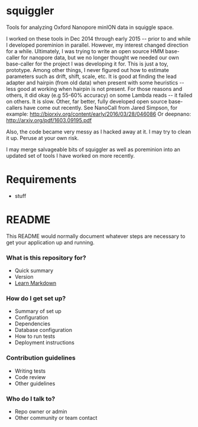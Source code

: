 squiggler
==========
Tools for analyzing Oxford Nanopore minION data in squiggle space.

I worked on these tools in Dec 2014 through early 2015 -- prior to and while I developed poreminion in parallel.
However, my interest changed direction for a while.
Ultimately, I was trying to write an open source HMM base-caller for nanopore data, but we no longer thought we needed our own base-caller for the project I was developing it for.
This is just a toy, prototype.
Among other things, I never figured out how to estimate parameters such as drift, shift, scale, etc. 
It is good at finding the lead adapter and hairpin (from old data) when present with some heuristics -- less good at working when hairpin is not present.
For those reasons and others, it did okay (e.g 55-60% accuracy) on some Lambda reads -- it failed on others. 
It is slow.
Other, far better, fully developed open source base-callers have come out recently.
See NanoCall from Jared Simpson, for example: http://biorxiv.org/content/early/2016/03/28/046086
Or deepnano: http://arxiv.org/pdf/1603.09195.pdf

Also, the code became very messy as I hacked away at it.
I may try to clean it up.
Peruse at your own risk.

I may merge salvageable bits of squiggler as well as poreminion into an updated set of tools I have worked on more recently.

Requirements
==========
- stuff


# README #

This README would normally document whatever steps are necessary to get your application up and running.

### What is this repository for? ###

* Quick summary
* Version
* [Learn Markdown](https://bitbucket.org/tutorials/markdowndemo)

### How do I get set up? ###

* Summary of set up
* Configuration
* Dependencies
* Database configuration
* How to run tests
* Deployment instructions

### Contribution guidelines ###

* Writing tests
* Code review
* Other guidelines

### Who do I talk to? ###

* Repo owner or admin
* Other community or team contact
